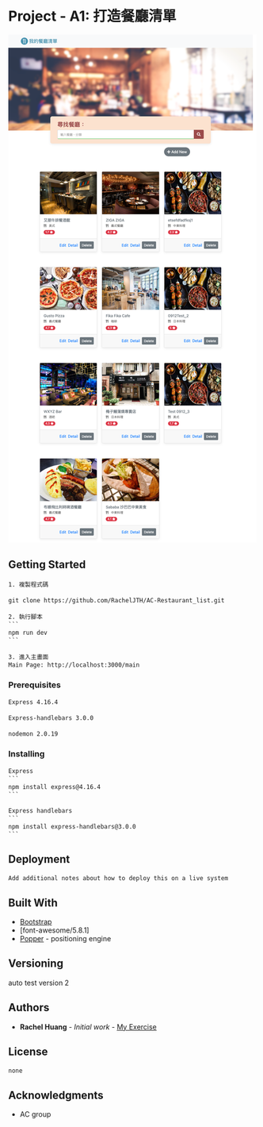 # Project - A1: 打造餐廳清單

![alt 文字](https://github.com/RachelJTH/AC-Restaurant_list/blob/main/localhost_3000_restaurants.png)
## Getting Started
    
    1. 複製程式碼
    
    git clone https://github.com/RachelJTH/AC-Restaurant_list.git
    
    2. 執行腳本
    ```
    npm run dev
    ```

    3. 進入主畫面
    Main Page: http://localhost:3000/main


### Prerequisites

    Express 4.16.4

    Express-handlebars 3.0.0

    nodemon 2.0.19

### Installing

    Express
    ```
    npm install express@4.16.4
    ```

    Express handlebars
    ```
    npm install express-handlebars@3.0.0
    ```

## Deployment

    Add additional notes about how to deploy this on a live system

## Built With

* [Bootstrap](https://stackpath.bootstrapcdn.com/bootstrap/4.3.1/css/bootstrap.min.css) 
* [font-awesome/5.8.1] 
* [Popper](https://popper.js.org/) - positioning engine

## Versioning

auto test version 2

## Authors

* **Rachel Huang** - *Initial work* - [My Exercise](https://github.com/RachelJTH/AC-practice/tree/main/S2_express/A1_restaurant_list)


## License
    none

## Acknowledgments

* AC group

